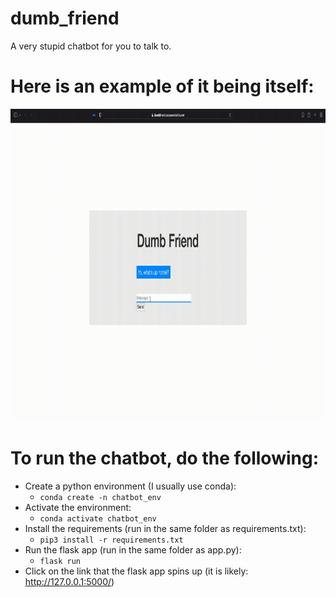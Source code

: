 # dumb_friend
A very stupid chatbot for you to talk to.

# Here is an example of it being itself:

<img src="dumbfriend_convo.gif" width="850" height="500" />

# To run the chatbot, do the following:
- Create a python environment (I usually use conda):
    - `conda create -n chatbot_env`
- Activate the environment:
    - `conda activate chatbot_env`
- Install the requirements (run in the same folder as requirements.txt):
    - `pip3 install -r requirements.txt`
- Run the flask app (run in the same folder as app.py):
    - `flask run`
- Click on the link that the flask app spins up (it is likely: http://127.0.0.1:5000/)